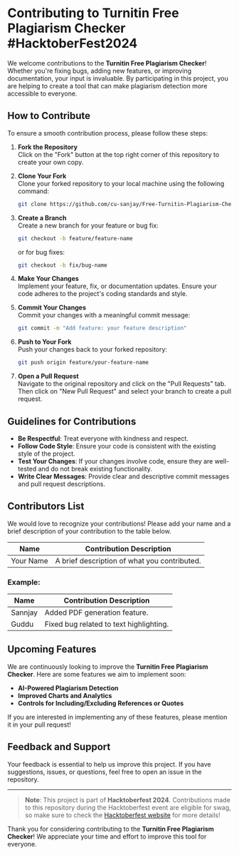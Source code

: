 # Contributing to Turnitin Free Plagiarism Checker #HacktoberFest2024

We welcome contributions to the **Turnitin Free Plagiarism Checker**! Whether you're fixing bugs, adding new features, or improving documentation, your input is invaluable. By participating in this project, you are helping to create a tool that can make plagiarism detection more accessible to everyone.

## How to Contribute

To ensure a smooth contribution process, please follow these steps:

1. **Fork the Repository**  
   Click on the "Fork" button at the top right corner of this repository to create your own copy.

2. **Clone Your Fork**  
   Clone your forked repository to your local machine using the following command:
   ```bash
   git clone https://github.com/cu-sanjay/Free-Turnitin-Plagiarism-Checker
   ```

3. **Create a Branch**  
   Create a new branch for your feature or bug fix:
   ```bash
   git checkout -b feature/feature-name
   ```
   or for bug fixes:
   ```bash
   git checkout -b fix/bug-name
   ```

4. **Make Your Changes**  
   Implement your feature, fix, or documentation updates. Ensure your code adheres to the project's coding standards and style.

5. **Commit Your Changes**  
   Commit your changes with a meaningful commit message:
   ```bash
   git commit -m "Add feature: your feature description"
   ```

6. **Push to Your Fork**  
   Push your changes back to your forked repository:
   ```bash
   git push origin feature/your-feature-name
   ```

7. **Open a Pull Request**  
   Navigate to the original repository and click on the "Pull Requests" tab. Then click on "New Pull Request" and select your branch to create a pull request.

## Guidelines for Contributions

- **Be Respectful**: Treat everyone with kindness and respect.
- **Follow Code Style**: Ensure your code is consistent with the existing style of the project.
- **Test Your Changes**: If your changes involve code, ensure they are well-tested and do not break existing functionality.
- **Write Clear Messages**: Provide clear and descriptive commit messages and pull request descriptions.

## Contributors List

We would love to recognize your contributions! Please add your name and a brief description of your contribution to the table below. 

| Name                | Contribution Description                   |
|---------------------|-------------------------------------------|
| Your Name           | A brief description of what you contributed.  |

### Example:
| Name                | Contribution Description                   |
|---------------------|-------------------------------------------|
| Sannjay            | Added PDF generation feature.             |
| Guddu          | Fixed bug related to text highlighting.   |

## Upcoming Features

We are continuously looking to improve the **Turnitin Free Plagiarism Checker**. Here are some features we aim to implement soon:

- **AI-Powered Plagiarism Detection**
- **Improved Charts and Analytics**
- **Controls for Including/Excluding References or Quotes**

If you are interested in implementing any of these features, please mention it in your pull request!

## Feedback and Support

Your feedback is essential to help us improve this project. If you have suggestions, issues, or questions, feel free to open an issue in the repository.

---

> **Note**: This project is part of **Hacktoberfest 2024**. Contributions made to this repository during the Hacktoberfest event are eligible for swag, so make sure to check the [Hacktoberfest website](https://hacktoberfest.digitalocean.com/) for more details!

Thank you for considering contributing to the **Turnitin Free Plagiarism Checker**! We appreciate your time and effort to improve this tool for everyone.
